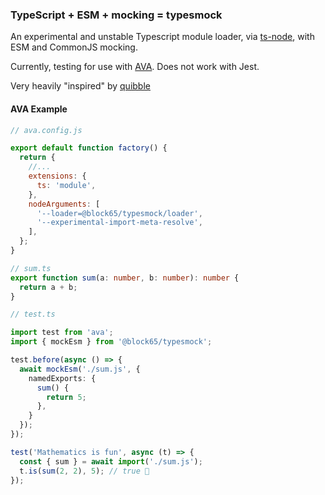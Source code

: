 ### TypeScript + ESM + mocking = typesmock

An experimental and unstable Typescript module loader, via
[ts-node](https://github.com/TypeStrong/ts-node), with ESM and CommonJS mocking.

Currently, testing for use with [AVA](https://github.com/avajs/ava). Does not
work with Jest.

Very heavily "inspired" by [quibble](https://github.com/testdouble/quibble)

#### AVA Example

```javascript
// ava.config.js

export default function factory() {
  return {
    //...
    extensions: {
      ts: 'module',
    },
    nodeArguments: [
      '--loader=@block65/typesmock/loader',
      '--experimental-import-meta-resolve',
    ],
  };
}
```

```typescript
// sum.ts
export function sum(a: number, b: number): number {
  return a + b;
}
```

```typescript
// test.ts

import test from 'ava';
import { mockEsm } from '@block65/typesmock';

test.before(async () => {
  await mockEsm('./sum.js', {
    namedExports: {
      sum() {
        return 5;
      },
    }
  });
});

test('Mathematics is fun', async (t) => {
  const { sum } = await import('./sum.js');
  t.is(sum(2, 2), 5); // true 💪
});

```
